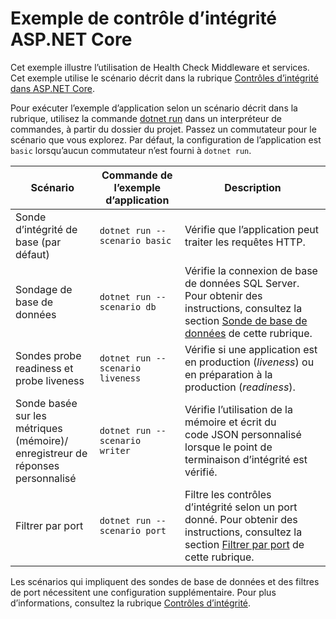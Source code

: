 # <a name="aspnet-core-health-check-sample"></a>Exemple de contrôle d’intégrité ASP.NET Core

Cet exemple illustre l’utilisation de Health Check Middleware et services. Cet exemple utilise le scénario décrit dans la rubrique [Contrôles d’intégrité dans ASP.NET Core](https://docs.microsoft.com/aspnet/core/host-and-deploy/health-checks).

Pour exécuter l’exemple d’application selon un scénario décrit dans la rubrique, utilisez la commande [dotnet run](https://docs.microsoft.com/dotnet/core/tools/dotnet-run) dans un interpréteur de commandes, à partir du dossier du projet. Passez un commutateur pour le scénario que vous explorez. Par défaut, la configuration de l’application est `basic` lorsqu’aucun commutateur n’est fourni à `dotnet run`.

| Scénario                                               | Commande de l’exemple d’application               | Description |
| ------------------------------------------------------ | -------------------------------- | ----------- |
| Sonde d’intégrité de base (par défaut)                           | `dotnet run --scenario basic`    | Vérifie que l’application peut traiter les requêtes HTTP. |
| Sondage de base de données                                         | `dotnet run --scenario db`       | Vérifie la connexion de base de données SQL Server. Pour obtenir des instructions, consultez la section [Sonde de base de données](https://docs.microsoft.com/aspnet/core/host-and-deploy/health-checks#database-probe) de cette rubrique. |
| Sondes probe readiness et probe liveness                              | `dotnet run --scenario liveness` | Vérifie si une application est en production (*liveness*) ou en préparation à la production (*readiness*). |
| Sonde basée sur les métriques (mémoire)/<br>enregistreur de réponses personnalisé | `dotnet run --scenario writer`   | Vérifie l’utilisation de la mémoire et écrit du code JSON personnalisé lorsque le point de terminaison d’intégrité est vérifié. |
| Filtrer par port                                         | `dotnet run --scenario port`     | Filtre les contrôles d’intégrité selon un port donné. Pour obtenir des instructions, consultez la section [Filtrer par port](https://docs.microsoft.com/aspnet/core/host-and-deploy/health-checks#filter-by-port) de cette rubrique. |

Les scénarios qui impliquent des sondes de base de données et des filtres de port nécessitent une configuration supplémentaire. Pour plus d’informations, consultez la rubrique [Contrôles d’intégrité](https://docs.microsoft.com/aspnet/core/host-and-deploy/health-checks).
